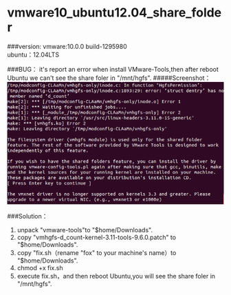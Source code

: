 vmware10_ubuntu12.04_share_folder
==================
###version:
    vmware:10.0.0 build-1295980  
	ubuntu：12.04LTS

###BUG：
it's report an error when install VMware-Tools,then after reboot Ubuntu we can't see the share foler in "/mnt/hgfs".
#####Screenshot：
![error_screenshot](https://github.com/tianxiang1989/vmware10_ubuntu12.04_share_folder/raw/master/screenshots/error.png)

###Solution：
1. unpack "vmware-tools"to "$home/Downloads".
2. copy "vmhgfs-d_count-kernel-3.11-tools-9.6.0.patch" to "$home/Downloads".
3. copy "fix.sh（rename "fox" to your machine's name）to "$home/Downloads".
4. chmod +x fix.sh
5. execute fix.sh，and then reboot Ubuntu,you will see the share foler in "/mnt/hgfs".


